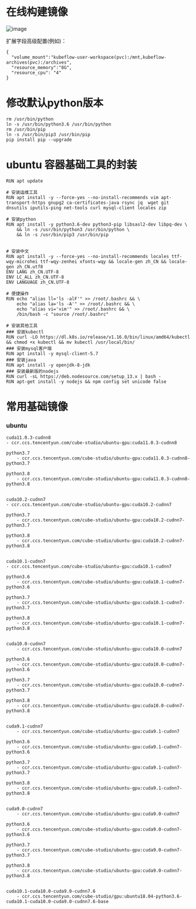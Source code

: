 # 在线构建镜像

![image](https://user-images.githubusercontent.com/20157705/167538625-39c19c33-a63d-44fa-a16a-2aaa7b480190.png)

扩展字段高级配置(例如)：
```
{
  "volume_mount":"kubeflow-user-workspace(pvc):/mnt,kubeflow-archives(pvc):/archives",
  "resource_memory":"8G",
  "resource_cpu": "4"
}
```

# 修改默认python版本

	rm /usr/bin/python
	ln -s /usr/bin/python3.6 /usr/bin/python
	rm /usr/bin/pip
	ln -s /usr/bin/pip3 /usr/bin/pip
	pip install pip --upgrade
	
# ubuntu 容器基础工具的封装

	RUN apt update

	# 安装运维工具
	RUN apt install -y --force-yes --no-install-recommends vim apt-transport-https gnupg2 ca-certificates-java rsync jq  wget git dnsutils iputils-ping net-tools curl mysql-client locales zip

	# 安装python
	RUN apt install -y python3.6-dev python3-pip libsasl2-dev libpq-dev \
		&& ln -s /usr/bin/python3 /usr/bin/python \
		&& ln -s /usr/bin/pip3 /usr/bin/pip


	# 安装中文
	RUN apt install -y --force-yes --no-install-recommends locales ttf-wqy-microhei ttf-wqy-zenhei xfonts-wqy && locale-gen zh_CN && locale-gen zh_CN.utf8
	ENV LANG zh_CN.UTF-8
	ENV LC_ALL zh_CN.UTF-8
	ENV LANGUAGE zh_CN.UTF-8

	# 便捷操作
	RUN echo "alias ll='ls -alF'" >> /root/.bashrc && \
		echo "alias la='ls -A'" >> /root/.bashrc && \
		echo "alias vi='vim'" >> /root/.bashrc && \
		/bin/bash -c "source /root/.bashrc"

	# 安装其他工具
	### 安装kubectl
	RUN curl -LO https://dl.k8s.io/release/v1.16.0/bin/linux/amd64/kubectl && chmod +x kubectl && mv kubectl /usr/local/bin/
	### 安装mysql客户端
	RUN apt install -y mysql-client-5.7
	### 安装java
	RUN apt install -y openjdk-8-jdk
	### 安装最新版的nodejs
	RUN curl -sL https://deb.nodesource.com/setup_13.x | bash -
	RUN apt-get install -y nodejs && npm config set unicode false




# 常用基础镜像

### ubuntu

    cuda11.0.3-cudnn8
    - ccr.ccs.tencentyun.com/cube-studio/ubuntu-gpu:cuda11.0.3-cudnn8
		
	python3.7
		- ccr.ccs.tencentyun.com/cube-studio/ubuntu-gpu:cuda11.0.3-cudnn8-python3.7
		
	python3.8
		- ccr.ccs.tencentyun.com/cube-studio/ubuntu-gpu:cuda11.0.3-cudnn8-python3.8
		

    cuda10.2-cudnn7
    - ccr.ccs.tencentyun.com/cube-studio/ubuntu-gpu:cuda10.2-cudnn7
		
	python3.7
		- ccr.ccs.tencentyun.com/cube-studio/ubuntu-gpu:cuda10.2-cudnn7-python3.7
		
	python3.8
		- ccr.ccs.tencentyun.com/cube-studio/ubuntu-gpu:cuda10.2-cudnn7-python3.8
		
		
    cuda10.1-cudnn7
    - ccr.ccs.tencentyun.com/cube-studio/ubuntu-gpu:cuda10.1-cudnn7
		
	python3.6
		- ccr.ccs.tencentyun.com/cube-studio/ubuntu-gpu:cuda10.1-cudnn7-python3.6
		
	python3.7
		- ccr.ccs.tencentyun.com/cube-studio/ubuntu-gpu:cuda10.1-cudnn7-python3.7
		
	python3.8
		- ccr.ccs.tencentyun.com/cube-studio/ubuntu-gpu:cuda10.1-cudnn7-python3.8
		
		
	cuda10.0-cudnn7
		- ccr.ccs.tencentyun.com/cube-studio/ubuntu-gpu:cuda10.0-cudnn7
		
	python3.6
		- ccr.ccs.tencentyun.com/cube-studio/ubuntu-gpu:cuda10.0-cudnn7-python3.6
		
	python3.7
		- ccr.ccs.tencentyun.com/cube-studio/ubuntu-gpu:cuda10.0-cudnn7-python3.7
		
	python3.8
		- ccr.ccs.tencentyun.com/cube-studio/ubuntu-gpu:cuda10.0-cudnn7-python3.8
		
		
	cuda9.1-cudnn7
		- ccr.ccs.tencentyun.com/cube-studio/ubuntu-gpu:cuda9.1-cudnn7
		
	python3.6
		- ccr.ccs.tencentyun.com/cube-studio/ubuntu-gpu:cuda9.1-cudnn7-python3.6
		
	python3.7
		- ccr.ccs.tencentyun.com/cube-studio/ubuntu-gpu:cuda9.1-cudnn7-python3.7
		
	python3.8
		- ccr.ccs.tencentyun.com/cube-studio/ubuntu-gpu:cuda9.1-cudnn7-python3.8
		
	
	cuda9.0-cudnn7
		- ccr.ccs.tencentyun.com/cube-studio/ubuntu-gpu:cuda9.0-cudnn7
		
	python3.6
		- ccr.ccs.tencentyun.com/cube-studio/ubuntu-gpu:cuda9.0-cudnn7-python3.6
		
	python3.7
		- ccr.ccs.tencentyun.com/cube-studio/ubuntu-gpu:cuda9.0-cudnn7-python3.7
		
	python3.8
		- ccr.ccs.tencentyun.com/cube-studio/ubuntu-gpu:cuda9.0-cudnn7-python3.8
		
		
	cuda10.1-cuda10.0-cuda9.0-cudnn7.6
		- ccr.ccs.tencentyun.com/cube-studio/gpu:ubuntu18.04-python3.6-cuda10.1-cuda10.0-cuda9.0-cudnn7.6-base
